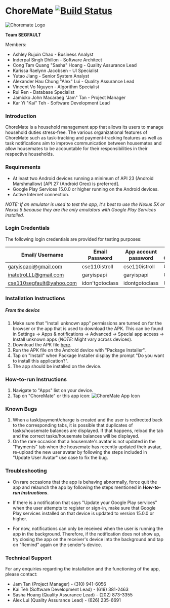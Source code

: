 # ChoreMate [![Build Status](https://travis-ci.com/karyiteh/ChoreMate.svg?token=YbEgce3bxeSS4LFDwdwp&branch=master)](https://travis-ci.com/karyiteh/ChoreMate)

![Choremate Logo](http://gdurl.com/A7D3t)

**Team SEGFAULT**

Members:
- Ashley Rujuin Chao - Business Analyst
- Inderpal Singh Dhillon - Software Architect
- Cong Tam Quang "Sasha" Hoang - Quality Assurance Lead    
- Karissa Raelynn Jacobsen - UI Specialist
- Yutao Jiang - Senior System Analyst
- Alexander Hau Chung "Alex" Lui - Quality Assurance Lead
- Vincent Vo Nguyen - Algorithm Specialist
- Rui Ren - Database Specialist
- Jamicko John Macaraeg "Jam" Tan - Project Manager
- Kar Yi "Kai" Teh - Software Development Lead


### Introduction
ChoreMate is a household management app that allows its users to manage household duties stress-free.
The various organizational features of ChoreMate such as task-tracking and payment-tracking features
as well as task notifications aim to improve communication between housemates and allow housemates 
to be accountable for their responsibilities in their respective households.

### Requirements
- At least two Android devices running a minimum of API 23 (Android Marshmallow) [API 27 (Android Oreo)
  is preferred].
- Google Play Services 15.0.0 or higher running on the Android devices.
- Active Internet connection.

*NOTE: If an emulator is used to test the app, it's best to use the Nexus 5X or Nexus 5 because they
are the only emulators with Google Play Services installed.*

### Login Credentials
The following login credentials are provided for testing purposes:

Email/ Username | Email Password | App account password | Use Cases 
----------------|----------------|----------------------|----------- 
garyispapi@gmail.com|cse110istroll|cse110istroll| UC
inatetroLLL@gmail.com|garyispapi|garyispapi|UC
cse110segfault@yahoo.com|idon'tgotoclass|idontgotoclass| UC

### Installation Instructions
##### From the device
1. Make sure that "Install unknown app" permissions are turned on for the browser or the app
   that is used to download the APK. This can be found in Settings ->
    Apps & notifications -> Advanced -> Special app access -> Install unknown apps 
    (*NOTE:* Might vary across devices).
2. Download the APK file [here](https://drive.google.com/open?id=1et9CrXPBAlZ9og96hsy0E1YDkqKCDl0I).
3. Run the APK file on the Android device with "Package Installer".
4. Tap on "Install" when Package Installer display the prompt "Do you want to install this application?".
5. The app should be installed on the device.

### How-to-run Instructions
1. Navigate to "Apps" list on your device.
2. Tap on "ChoreMate" or this app icon:
    ![ChoreMate App Icon](http://gdurl.com/4FV5)

### Known Bugs
1. When a task/payment/charge is created and the user is redirected back to the corresponding tabs,
   it is possible that duplicates of tasks/housemate balances are displayed. If that happens, reload the tab and 
   the correct tasks/housemate balances will be displayed.
2. On the rare occasion that a housemate's avatar is not updated in the "Payments" tab when the 
    housemate has recently updated their avatar, re-upload the new user avatar by following the steps 
    included in "Update User Avatar" use case to fix the bug.

### Troubleshooting
- On rare occasions that the app is behaving abnormally, force quit the app and relaunch the app by 
  following the steps mentioned in ***How-to-run Instructions***.

- If there is a notification that says "Update your Google Play services" when the user attempts to register 
  or sign-in, make sure that Google Play services installed on that device is updated to version 15.0.0 or 
  higher.
  
- For now, notifications can only be received when the user is running the app in the background. 
  Therefore, if the notification does not show up, try closing the app on the receiver's device into the 
  background and tap on "Remind" again on the sender's device. 

### Technical Support
For any enquiries regarding the installation and the functioning of the app, please contact:
- Jam Tan (Project Manager) - (310) 941-6056
- Kai Teh (Software Development Lead) - (619) 381-2463
- Sasha Hoang (Quality Assurance Lead) - (202) 873-3355
- Alex Lui (Quality Assurance Lead) - (626) 235-6691
